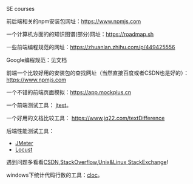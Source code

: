 SE courses

前后端相关的npm安装包网址：https://www.npmjs.com 

一个计算机方面的的知识图谱(部分)网址：https://roadmap.sh 

一些前端编程规范的网址：https://zhuanlan.zhihu.com/p/449425556

Google编程规范：见文档

前端一个比较好用的安装包的查找网址（当然直接百度或者CSDN也是好的）：https://www.npmjs.com

一个不错的前端页面模拟：https://app.mockplus.cn

一个前端测试工具： [jtest](https://www.jestjs.cn)。

一个好用的文档比较工具： https://www.jq22.com/textDifference

后端性能测试工具：
- [JMeter](www.jmeter.com.cn/)
- [Locust](https://locust.io/)

遇到问题多看看[CSDN](https://www.csdn.net/),[StackOverflow](https://stackoverflow.com/),[Unix&Linux StackExchange](https://unix.stackexchange.com/)!

windows下统计代码行数的工具：[cloc](http://cloc.sourceforge.net/)。
